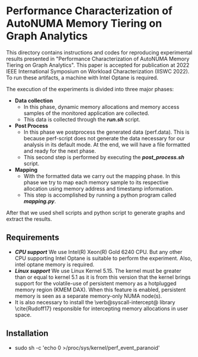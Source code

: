 # Performance Characterization of AutoNUMA Memory Tiering on Graph Analytics #

This directory contains instructions and codes for reproducing experimental results presented in "Performance Characterization of AutoNUMA Memory Tiering on Graph Analytics". This paper is accepted for publication at 2022 IEEE International Symposium on Workload Characterization (IISWC 2022). To run these artifacts, a machine with Intel Optane is required.

The execution of the experiments is divided into three major phases:

* **Data collection**
  * In this phase, dynamic memory allocations and memory access samples of the monitored application are collected.
  * This data is collected through the ***run.sh*** script.
* **Post Process**
  * In this phase we postprocess the generated data (perf.data). This is because perf-script does not generate the data necessary for our analysis in its default mode. At the end, we will have a file formatted and ready for the next phase.
  * This second step is performed by executing the ***post_process.sh*** script.
* **Mapping**
  * With the formatted data we carry out the mapping phase. In this phase we try to map each memory sample to its respective allocation using memory address and timestamp information.
  * This step is accomplished by running a python program called ***mapping.py***.
 
After that we used shell scripts and python script to generate graphs and extract the results.

## Requirements

* ***CPU support*** We use Intel(R) Xeon(R) Gold 6240 CPU. But any other CPU supporting Intel Optane is suitable to perform the experiment. Also, intel optane memory is required.
* ***Linux support*** We use Linux Kernel 5.15. The kernel must be greater than or equal to kernel 5.1 as it is from this version that the kernel brings support for the volatile-use of persistent memory as a hotplugged memory region (KMEM DAX). When this feature is enabled, persistent memory is seen as a separate memory-only NUMA node(s).
* It is also necessary to install the \verb@syscall-intercept@ library \cite{Rudoff17} responsible for intercepting memory allocations in user space.

## Installation
* sudo sh -c 'echo 0 >/proc/sys/kernel/perf_event_paranoid'
